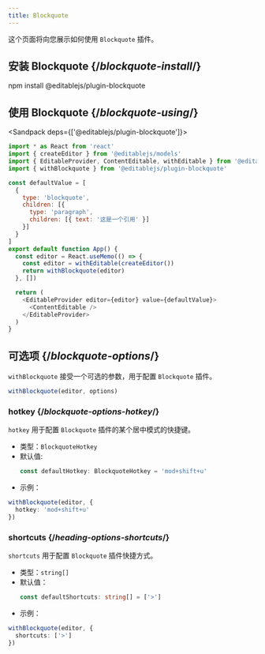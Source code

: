 ```yaml
---
title: Blockquote
---
```


<Intro>

这个页面将向您展示如何使用 `Blockquote` 插件。

</Intro>

## 安装 Blockquote {/*blockquote-install*/}

<TerminalBlock>

npm install @editablejs/plugin-blockquote

</TerminalBlock>

## 使用 Blockquote {/*blockquote-using*/}

<Sandpack deps={['@editablejs/plugin-blockquote']}>

```js
import * as React from 'react'
import { createEditor } from '@editablejs/models'
import { EditableProvider, ContentEditable, withEditable } from '@editablejs/editor'
import { withBlockquote } from '@editablejs/plugin-blockquote'

const defaultValue = [
  {
    type: 'blockquote',
    children: [{
      type: 'paragraph',
      children: [{ text: '这是一个引用' }]
    }]
  }
]
export default function App() {
  const editor = React.useMemo(() => {
    const editor = withEditable(createEditor())
    return withBlockquote(editor)
  }, [])

  return (
    <EditableProvider editor={editor} value={defaultValue}>
      <ContentEditable />
    </EditableProvider>
  )
}

```

</Sandpack>

## 可选项 {/*blockquote-options*/}

`withBlockquote` 接受一个可选的参数，用于配置 `Blockquote` 插件。

```js
withBlockquote(editor, options)
```

### hotkey {/*blockquote-options-hotkey*/}

`hotkey` 用于配置 `Blockquote` 插件的某个居中模式的快捷键。

- 类型：`BlockquoteHotkey`
- 默认值:
  ```ts
  const defaultHotkey: BlockquoteHotkey = 'mod+shift+u'
  ```
- 示例：

```ts
withBlockquote(editor, {
  hotkey: 'mod+shift+u'
})
```
### shortcuts {/*heading-options-shortcuts*/}

`shortcuts` 用于配置 `Blockquote` 插件快捷方式。

- 类型：`string[]`
- 默认值：
  ```ts
  const defaultShortcuts: string[] = ['>']
  ```
- 示例：

```ts
withBlockquote(editor, {
  shortcuts: ['>']
})
```
